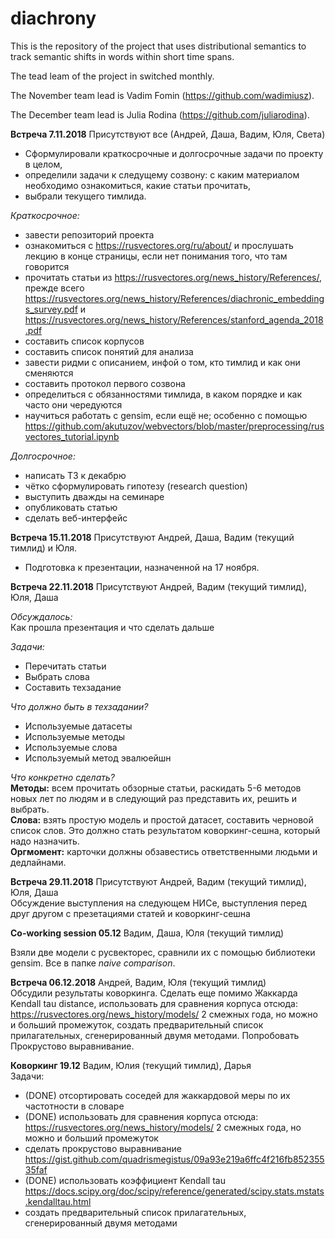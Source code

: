 # diachrony
This is the repository of the project that uses distributional semantics to track semantic shifts in words within short time spans.

The tead leam of the project in switched monthly.

The November team lead is Vadim Fomin (https://github.com/wadimiusz).

The December team lead is Julia Rodina (https://github.com/juliarodina).

**Встреча 7.11.2018**
Присутствуют все (Андрей, Даша, Вадим, Юля, Света)
- Сформулировали краткосрочные и долгосрочные задачи по проекту в целом,
- определили задачи к следущему созвону: с каким материалом необходимо ознакомиться, какие статьи прочитать,
- выбрали текущего тимлида.

_Краткосрочное:_
- завести репозиторий проекта
- ознакомиться с https://rusvectores.org/ru/about/ и прослушать лекцию в конце страницы, если нет понимания того, что там говорится
- прочитать статьи из https://rusvectores.org/news_history/References/, прежде всего https://rusvectores.org/news_history/References/diachronic_embeddings_survey.pdf и https://rusvectores.org/news_history/References/stanford_agenda_2018.pdf
- составить список корпусов
- составить список понятий для анализа
- завести ридми с описанием, инфой о том, кто тимлид и как они сменяются
- составить протокол первого созвона
- определиться с обязанностями тимлида, в каком порядке и как часто они чередуются
- научиться работать с gensim, если ещё не; особенно с помощью https://github.com/akutuzov/webvectors/blob/master/preprocessing/rusvectores_tutorial.ipynb

_Долгосрочное:_
- написать ТЗ к декабрю
- чётко сформулировать гипотезу (research question) 
- выступить дважды на семинаре
- опубликовать статью
- сделать веб-интерфейс

**Встреча 15.11.2018**
Присутствуют Андрей, Даша, Вадим (текущий тимлид) и Юля.
- Подготовка к презентации, назначенной на 17 ноября.

**Встреча 22.11.2018**
Присутствуют Андрей, Вадим (текущий тимлид), Юля, Даша

_Обсуждалось:_ <br>
Как прошла презентация и что сделать дальше

_Задачи:_ 
- Перечитать статьи
- Выбрать слова
- Составить техзадание

_Что должно быть в техзадании?_
- Используемые датасеты
- Используемые методы
- Используемые слова
- Используемый метод эвалюейшн

_Что конкретно сделать?_ <br>
**Методы:** всем прочитать обзорные статьи, раскидать 5-6 методов новых лет по людям и в следующий раз представить их, решить и выбрать.<br>
**Слова:** взять простую модель и простой датасет, составить черновой список слов. Это должно стать результатом коворкинг-сешна, который надо назначить.<br>
**Оргмомент:** карточки должны обзавестись ответственными людьми и дедлайнами.

**Встреча 29.11.2018**
Присутствуют Андрей, Вадим (текущий тимлид), Юля, Даша<br>
Обсуждение выступления на следующем НИСе, выступления перед друг другом с презетациями статей и коворкинг-сешна

**Co-working session 05.12** Вадим, Даша, Юля (текущий тимлид)<br>

Взяли две модели с русвекторес, сравнили их с помощью библиотеки gensim. Все в папке *naive comparison*. 

**Встреча 06.12.2018** Андрей, Вадим, Юля (текущий тимлид)<br>
Обсудили результаты коворкинга. Сделать еще помимо Жаккарда Kendall tau distance, использовать для сравнения корпуса отсюда: https://rusvectores.org/news_history/models/ 2 смежных года, но можно и больший промежуток, создать предварительный список прилагательных, сгенерированный двумя методами. Попробовать Прокрустово выравнивание.

**Коворкинг 19.12** Вадим, Юлия (текущий тимлид), Дарья  
Задачи:  
- (DONE) отсортировать соседей для жаккардовой меры по их частотности в словаре
- (DONE) использовать для сравнения корпуса отсюда: https://rusvectores.org/news_history/models/ 2 смежных года, но можно и больший промежуток
- сделать прокрустово выравнивание https://gist.github.com/quadrismegistus/09a93e219a6ffc4f216fb85235535faf
- (DONE) использовать коэффициент Kendall tau https://docs.scipy.org/doc/scipy/reference/generated/scipy.stats.mstats.kendalltau.html
- создать предварительный список прилагательных, сгенерированный двумя методами


